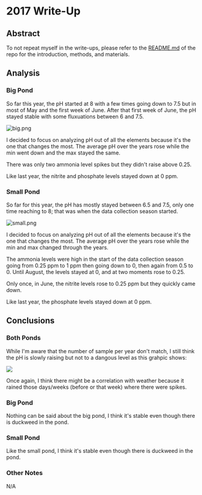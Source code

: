 # 2017 Write-Up

## Abstract

To not repeat myself in the write-ups, please refer to the [README.md](https://github.com/belkinsa/GrailvilleWetlands/blob/master/README.md) of the repo for the introduction, methods, and materials.

## Analysis

### Big Pond

So far this year, the pH started at 8 with a few times going down to 7.5 but in most of May and the first week of June. After that first week of June, the pH stayed stable with some fluxuations between 6 and 7.5.

![big.png](https://github.com/belkinsa/GrailvilleWetlands/blob/master/dataanalysis/figures/big.png)

I decided to focus on analyzing pH out of all the elements because it's the one that changes the most. The average pH over the years rose while the min went down and the max stayed the same.

There was only two ammonia level spikes but they didn't raise above 0.25.

Like last year, the nitrite and phosphate levels stayed down at 0 ppm.

### Small Pond

So far for this year, the pH has mostly stayed between 6.5 and 7.5, only one time reaching to 8; that was when the data collection season started.

![small.png](https://github.com/belkinsa/GrailvilleWetlands/blob/master/dataanalysis/figures/small.png)

I decided to focus on analyzing pH out of all the elements because it's the one that changes the most. The average pH over the years rose while the min and max changed through the years.

The ammonia levels were high in the start of the data collection season going from 0.25 ppm to 1 ppm then going down to 0, then again from 0.5 to 0. Until August, the levels stayed at 0, and at two moments rose to 0.25.

Only once, in June, the nitrite levels rose to 0.25 ppm but they quickly came down.

Like last year, the phosphate levels stayed down at 0 ppm.

## Conclusions

### Both Ponds

While I'm aware that the number of sample per year don't match, I still think the pH is slowly raising but not to a dangous level as this grahpic shows:

![](http://www.fondriest.com/environmental-measurements/wp-content/uploads/2013/11/ph_levels.jpg)

Once again, I think there might be a correlation with weather because it rained those days/weeks (before or that week) where there were spikes.

### Big Pond

Nothing can be said about the big pond, I think it's stable even though there is duckweed in the pond.

### Small Pond

Like the small pond, I think it's stable even though there is duckweed in the pond.

### Other Notes

N/A
